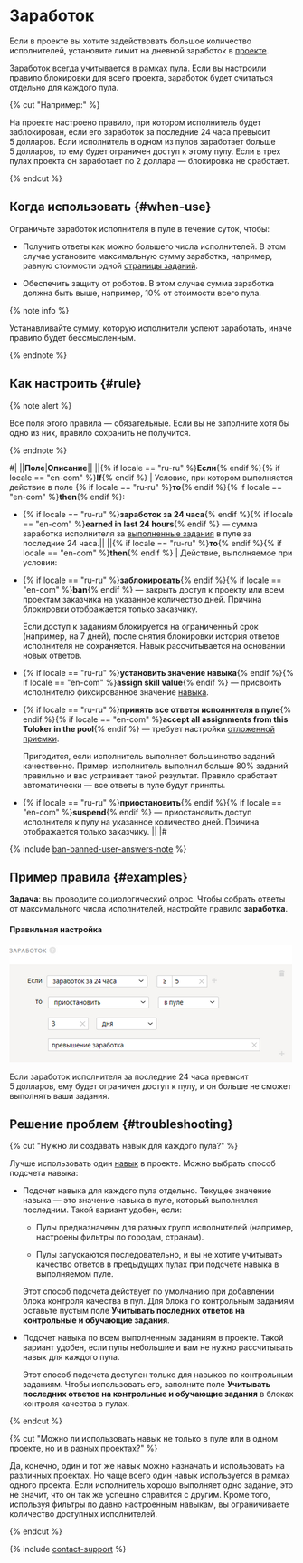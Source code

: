 # Заработок

Если в проекте вы хотите задействовать большое количество исполнителей, установите лимит на дневной заработок в [проекте](../../glossary.md#project).

Заработок всегда учитывается в рамках [пула](../../glossary.md#pool). Если вы настроили правило блокировки для всего проекта, заработок будет считаться отдельно для каждого пула.

{% cut "Например:" %}

На проекте настроено правило, при котором исполнитель будет заблокирован, если его заработок за последние 24 часа превысит 5 долларов. Если исполнитель в одном из пулов заработает больше 5 долларов, то ему будет ограничен доступ к этому пулу. Если в трех пулах проекта он заработает по 2 доллара — блокировка не сработает.

{% endcut %}

## Когда использовать {#when-use}

Ограничьте заработок исполнителя в пуле в течение суток, чтобы:

- Получить ответы как можно большего числа исполнителей. В этом случае установите максимальную сумму заработка, например, равную стоимости одной [страницы заданий](../../glossary.md#task-suite).

- Обеспечить защиту от роботов. В этом случае сумма заработка должна быть выше, например, 10% от стоимости всего пула.

{% note info %}

Устанавливайте сумму, которую исполнители успеют заработать, иначе правило будет бессмысленным.

{% endnote %}

## Как настроить {#rule}

{% note alert %}

Все поля этого правила — обязательные. Если вы не заполните хотя бы одно из них, правило сохранить не получится.

{% endnote %}

#|
||**Поле**|**Описание**||
||{% if locale == "ru-ru" %}**Если**{% endif %}{% if locale == "en-com" %}**If**{% endif %} | Условие, при котором выполняется действие в поле {% if locale == "ru-ru" %}**то**{% endif %}{% if locale == "en-com" %}**then**{% endif %}:

- {% if locale == "ru-ru" %}**заработок за 24 часа**{% endif %}{% if locale == "en-com" %}**earned in last 24 hours**{% endif %} — сумма заработка исполнителя за [выполненные задания](../../glossary.md#submitted-answers) в пуле за последние 24 часа.||
||{% if locale == "ru-ru" %}**то**{% endif %}{% if locale == "en-com" %}**then**{% endif %} | Действие, выполняемое при условии:

- {% if locale == "ru-ru" %}**заблокировать**{% endif %}{% if locale == "en-com" %}**ban**{% endif %} — закрыть доступ к проекту или всем проектам заказчика на указанное количество дней. Причина блокировки отображается только заказчику.

    Если доступ к заданиям блокируется на ограниченный срок (например, на 7 дней), после снятия блокировки история ответов исполнителя не сохраняется. Навык рассчитывается на основании новых ответов.

- {% if locale == "ru-ru" %}**установить значение навыка**{% endif %}{% if locale == "en-com" %}**assign skill value**{% endif %} — присвоить исполнителю фиксированное значение [навыка](nav.md).

- {% if locale == "ru-ru" %}**принять все ответы исполнителя в пуле**{% endif %}{% if locale == "en-com" %}**accept all assignments from this Toloker in the pool**{% endif %} — требует настройки [отложенной приемки](offline-accept.md).

    Пригодится, если исполнитель выполняет большинство заданий качественно. Пример: исполнитель выполнил больше 80% заданий правильно и вас устраивает такой результат. Правило сработает автоматически — все ответы в пуле будут приняты.

- {% if locale == "ru-ru" %}**приостановить**{% endif %}{% if locale == "en-com" %}**suspend**{% endif %} — приостановить доступ исполнителя к пулу на указанное количество дней. Причина отображается только заказчику.
||
|#

{% include [ban-banned-user-answers-note](../_includes/concepts/ban/id-ban/banned-user-answers-note.md) %}

## Пример правила {#examples}

**Задача**: вы проводите социологический опрос. Чтобы собрать ответы от максимального числа исполнителей, настройте правило **заработка**.

#### Правильная настройка

![](../_images/control-rules/income/qcr-income_example1.png)

Если заработок исполнителя за последние 24 часа превысит 5 долларов, ему будет ограничен доступ к пулу, и он больше не сможет выполнять ваши задания.

## Решение проблем {#troubleshooting}

{% cut "Нужно ли создавать навык для каждого пула?" %}

Лучше использовать один [навык](../../glossary.md#skill) в проекте. Можно выбрать способ подсчета навыка:

- Подсчет навыка для каждого пула отдельно. Текущее значение навыка — это значение навыка в пуле, который выполнялся последним. Такой вариант удобен, если:

    - Пулы предназначены для разных групп исполнителей (например, настроены фильтры по городам, странам).

    - Пулы запускаются последовательно, и вы не хотите учитывать качество ответов в предыдущих пулах при подсчете навыка в выполняемом пуле.

    Этот способ подсчета действует по умолчанию при добавлении блока контроля качества в пул. Для блока по контрольным заданиям оставьте пустым поле **Учитывать последних ответов на контрольные и обучающие задания**.

- Подсчет навыка по всем выполненным заданиям в проекте. Такой вариант удобен, если пулы небольшие и вам не нужно рассчитывать навык для каждого пула.

    Этот способ подсчета доступен только для навыков по контрольным заданиям. Чтобы использовать его, заполните поле **Учитывать последних ответов на контрольные и обучающие задания** в блоках контроля качества в пулах.

{% endcut %}

{% cut "Можно ли использовать навык не только в пуле или в одном проекте, но и в разных проектах?" %}

Да, конечно, один и тот же навык можно назначать и использовать на различных проектах. Но чаще всего один навык используется в рамках одного проекта. Если исполнитель хорошо выполняет одно задание, это не значит, что он так же успешно справится с другим. Кроме того, используя фильтры по давно настроенным навыкам, вы ограничиваете количество доступных исполнителей.

{% endcut %}

{% include [contact-support](../_includes/contact-support-help.md) %}